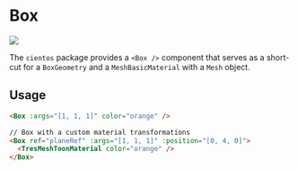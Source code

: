 # Box

![](/cientos/box.png)

The `cientos` package provides a `<Box />` component that serves as a short-cut for a `BoxGeometry` and a `MeshBasicMaterial` with a `Mesh` object.

## Usage

```html
<Box :args="[1, 1, 1]" color="orange" />

// Box with a custom material transformations
<Box ref="planeRef" :args="[1, 1, 1]" :position="[0, 4, 0]">
  <TresMeshToonMaterial color="orange" />
</Box>
```


